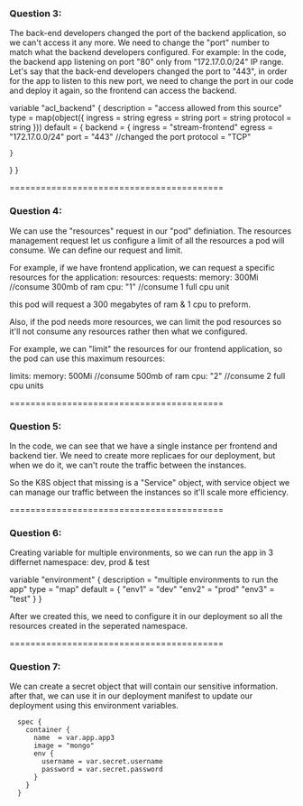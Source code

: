 ### Question 3:

The back-end developers changed the port of the backend application, so we can't access it any more.
We need to change the "port" number to match what the backend developers configured.
For example:
In the code, the backend app listening on port "80" only from "172.17.0.0/24" IP range.
Let's say that the back-end developers changed the port to "443", in order for the app to listen to this new port, we need to change the port in our code and deploy it again, so the frontend can access the backend.

variable "acl_backend" {
  description = "access allowed from this source"
  type = map(object({
    ingress = string
    egress  = string
    port     = string
    protocol = string
  }))
  default = {
    backend = {
      ingress  = "stream-frontend"
      egress   = "172.17.0.0/24"
      port     = "443" //changed the port
      protocol = "TCP"

    }
  }
}

=========================================

### Question 4:

We can use the "resources" request in our "pod" definiation.
The resources management request let us configure a limit of all the resources a pod will consume.
We can define our request and limit.

For example, if we have frontend application, we can request a specific resources for the application:
resources:
 requests:
  memory: 300Mi //consume 300mb of ram
  cpu: "1" //consume 1 full cpu unit

this pod will request a 300 megabytes of ram & 1 cpu to preform.

Also, if the pod needs more resources, we can limit the pod resources so it'll not consume any resources rather then what we configured.

For example, we can "limit" the resources for our frontend application, so the pod can use this maximum resources:
 
 limits:
  memory: 500Mi //consume 500mb of ram
  cpu: "2" //consume 2 full cpu units

=========================================

### Question 5:

In the code, we can see that we have a single instance per frontend and backend tier.
We need to create more replicaes for our deployment, but when we do it, we can't route the traffic between the instances.

So the K8S object that missing is a "Service" object, with service object we can manage our traffic between the instances so it'll scale more efficiency. 

=========================================

### Question 6:

Creating variable for multiple environments, so we can run the app in 3 differnet namespace: dev, prod & test

variable "environment" {
  description = "multiple environments to run the app"
  type = "map"
  default = {
    "env1" = "dev"
    "env2" = "prod"
    "env3" = "test"
  }
}

After we created this, we need to configure it in our deployment so all the resources created in the seperated namespace. 

=========================================

### Question 7:

We can create a secret object that will contain our sensitive information. after that, we can use it in our deployment manifest to update our deployment using this environment variables.

      spec {
        container {
          name  = var.app.app3
          image = "mongo"
          env {
            username = var.secret.username
            password = var.secret.password
          }
        }
      }